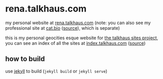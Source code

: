 # rena.talkhaus.com
my personal website at <a href="https://rena.talkhaus.com">rena.talkhaus.com</a> (note: you can also see my professional site at <a href="cat.bio">cat.bio</a> (<a href="https://github.com/catchouli/cat.bio">source</a>), which is separate)

this is my personal geocities esque website for <a href="https://talkhaus.raocow.com/viewtopic.php?f=12&t=19954">the talkhaus sites project</a>, you can see an index of all the sites at <a href="https://index.talkhaus.com">index.talkhaus.com</a> (<a href="https://github.com/catchouli/index.talkhaus.com">source</a>)

## how to build
use <a href="https://jekyllrb.com/docs/installation/">jekyll</a> to build (```jekyll build``` or ```jekyll serve```)
